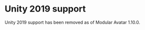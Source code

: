 ﻿---
sidebar_position: 11
---

# Unity 2019 support

Unity 2019 support has been removed as of Modular Avatar 1.10.0.